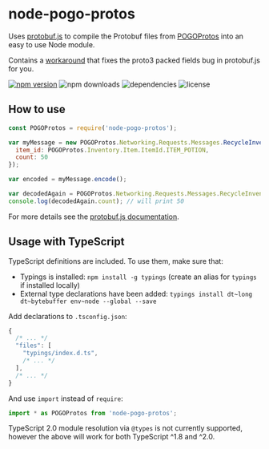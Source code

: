 # node-pogo-protos
Uses [protobuf.js](https://github.com/dcodeIO/protobuf.js) to compile the Protobuf files from
[POGOProtos](https://github.com/AeonLucid/POGOProtos) into an easy to use Node module.

Contains a [workaround](https://github.com/cyraxx/node-pogo-protos/blob/master/pogo-protos.js#L7) that
fixes the proto3 packed fields bug in protobuf.js for you.

[![npm version](https://badge.fury.io/js/node-pogo-protos.svg)](https://badge.fury.io/js/node-pogo-protos)
![npm downloads](https://img.shields.io/npm/dt/node-pogo-protos.svg)
![dependencies](https://david-dm.org/cyraxx/node-pogo-protos.svg)
![license](https://img.shields.io/npm/l/node-pogo-protos.svg)

## How to use
```javascript
const POGOProtos = require('node-pogo-protos');

var myMessage = new POGOProtos.Networking.Requests.Messages.RecycleInventoryItemMessage({
  item_id: POGOProtos.Inventory.Item.ItemId.ITEM_POTION,
  count: 50
});

var encoded = myMessage.encode();

var decodedAgain = POGOProtos.Networking.Requests.Messages.RecycleInventoryItemMessage.decode(encoded);
console.log(decodedAgain.count); // will print 50
```

For more details see the [protobuf.js documentation](https://github.com/dcodeIO/protobuf.js/wiki).

## Usage with TypeScript
TypeScript definitions are included. To use them, make sure that:
* Typings is installed: `npm install -g typings` (create an alias for `typings` if installed locally)
* External type declarations have been added: `typings install dt~long dt~bytebuffer env~node --global --save`

Add declarations to `.tsconfig.json`:
```javascript
{
  /* ... */
  "files": [
    "typings/index.d.ts",
    /* ... */
  ],
  /* ... */
}
```

And use `import` instead of `require`:
```javascript
import * as POGOProtos from 'node-pogo-protos';
```

TypeScript 2.0 module resolution via `@types` is not currently supported, however the above will work for both TypeScript ^1.8 and ^2.0.

